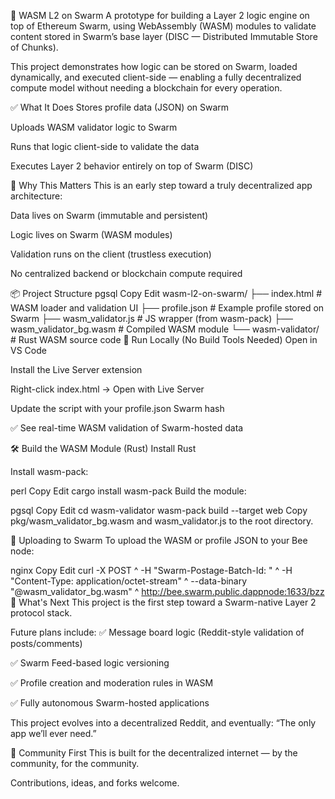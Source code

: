 🐝 WASM L2 on Swarm
A prototype for building a Layer 2 logic engine on top of Ethereum Swarm, using WebAssembly (WASM) modules to validate content stored in Swarm’s base layer (DISC — Distributed Immutable Store of Chunks).

This project demonstrates how logic can be stored on Swarm, loaded dynamically, and executed client-side — enabling a fully decentralized compute model without needing a blockchain for every operation.

✅ What It Does
Stores profile data (JSON) on Swarm

Uploads WASM validator logic to Swarm

Runs that logic client-side to validate the data

Executes Layer 2 behavior entirely on top of Swarm (DISC)

🧠 Why This Matters
This is an early step toward a truly decentralized app architecture:

Data lives on Swarm (immutable and persistent)

Logic lives on Swarm (WASM modules)

Validation runs on the client (trustless execution)

No centralized backend or blockchain compute required

📦 Project Structure
pgsql
Copy
Edit
wasm-l2-on-swarm/
├── index.html                # WASM loader and validation UI
├── profile.json              # Example profile stored on Swarm
├── wasm_validator.js         # JS wrapper (from wasm-pack)
├── wasm_validator_bg.wasm    # Compiled WASM module
└── wasm-validator/           # Rust WASM source code
🚀 Run Locally (No Build Tools Needed)
Open in VS Code

Install the Live Server extension

Right-click index.html → Open with Live Server

Update the script with your profile.json Swarm hash

✅ See real-time WASM validation of Swarm-hosted data

🛠 Build the WASM Module (Rust)
Install Rust

Install wasm-pack:

perl
Copy
Edit
cargo install wasm-pack
Build the module:

pgsql
Copy
Edit
cd wasm-validator
wasm-pack build --target web
Copy pkg/wasm_validator_bg.wasm and wasm_validator.js to the root directory.

🐝 Uploading to Swarm
To upload the WASM or profile JSON to your Bee node:

nginx
Copy
Edit
curl -X POST ^
  -H "Swarm-Postage-Batch-Id: <your-batch-id>" ^
  -H "Content-Type: application/octet-stream" ^
  --data-binary "@wasm_validator_bg.wasm" ^
  http://bee.swarm.public.dappnode:1633/bzz
🔮 What's Next
This project is the first step toward a Swarm-native Layer 2 protocol stack.

Future plans include:
✅ Message board logic (Reddit-style validation of posts/comments)

✅ Swarm Feed-based logic versioning

✅ Profile creation and moderation rules in WASM

✅ Fully autonomous Swarm-hosted applications

This project evolves into a decentralized Reddit, and eventually:
“The only app we’ll ever need.”

🙌 Community First
This is built for the decentralized internet —
by the community, for the community.

Contributions, ideas, and forks welcome.
